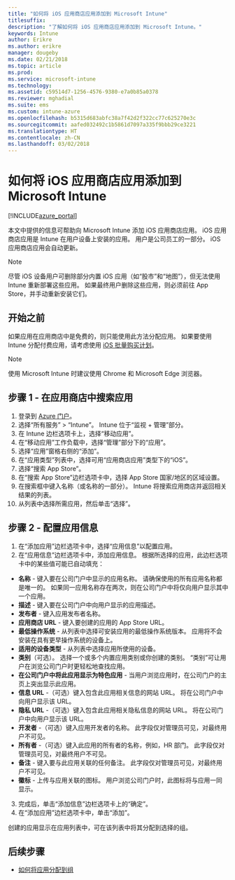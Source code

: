 ```yaml
---
title: "如何将 iOS 应用商店应用添加到 Microsoft Intune"
titlesuffix: 
description: "了解如何将 iOS 应用商店应用添加到 Microsoft Intune。"
keywords: Intune
author: Erikre
ms.author: erikre
manager: dougeby
ms.date: 02/21/2018
ms.topic: article
ms.prod: 
ms.service: microsoft-intune
ms.technology: 
ms.assetid: c59514d7-1256-4576-9380-e7a0b85a0378
ms.reviewer: mghadial
ms.suite: ems
ms.custom: intune-azure
ms.openlocfilehash: b5315d683abfc38a7f42d2f322cc77c625270e3c
ms.sourcegitcommit: aafed032492c1b5861d7097a335f9bbb29ce3221
ms.translationtype: HT
ms.contentlocale: zh-CN
ms.lasthandoff: 03/02/2018
---
```

# <a name="how-to-add-ios-store-apps-to-microsoft-intune"></a>如何将 iOS 应用商店应用添加到 Microsoft Intune

[!INCLUDE[azure_portal](./includes/azure_portal.md)]


本文中提供的信息可帮助向 Microsoft Intune 添加 iOS 应用商店应用。 iOS 应用商店应用是 Intune 在用户设备上安装的应用。 用户是公司员工的一部分。 iOS 应用商店应用会自动更新。 

>[!NOTE]
>尽管 iOS 设备用户可删除部分内置 iOS 应用（如“股市”和“地图”），但无法使用 Intune 重新部署这些应用。 如果最终用户删除这些应用，则必须前往 App Store，并手动重新安装它们。

## <a name="before-you-start"></a>开始之前

如果应用在应用商店中是免费的，则只能使用此方法分配应用。 如果要使用 Intune 分配付费应用，请考虑使用 [iOS 批量购买计划](vpp-apps-ios.md)。

>[!NOTE]
>使用 Microsoft Intune 时建议使用 Chrome 和 Microsoft Edge 浏览器。

## <a name="step-1---search-for-the-app-in-the-store"></a>步骤 1 - 在应用商店中搜索应用

1. 登录到 [Azure 门户](https://portal.azure.com)。
2. 选择“所有服务” > “Intune”。 Intune 位于“监视 + 管理”部分。
3. 在 Intune 边栏选项卡上，选择“移动应用”。
4. 在“移动应用”工作负载中，选择“管理”部分下的“应用”。
5. 选择“应用”窗格右侧的“添加”。
6. 在“应用类型”列表中，选择可用“应用商店应用”类型下的“iOS”。
6. 选择“搜索 App Store”。
7. 在“搜索 App Store”边栏选项卡中，选择 App Store 国家/地区的区域设置。
8. 在搜索框中键入名称（或名称的一部分）。 Intune 将搜索应用商店并返回相关结果的列表。
9. 从列表中选择所需应用，然后单击“选择”。

## <a name="step-2---configure-app-information"></a>步骤 2 - 配置应用信息

1. 在“添加应用”边栏选项卡中，选择“应用信息”以配置应用。
2. 在“应用信息”边栏选项卡中，添加应用信息。 根据所选择的应用，此边栏选项卡中的某些值可能已自动填充：
- **名称** - 键入要在公司门户中显示的应用名称。 请确保使用的所有应用名称都是唯一的。 如果同一应用名称存在两次，则在公司门户中将仅向用户显示其中一个应用。
- **描述** - 键入要在公司门户中向用户显示的应用描述。
- **发布者** - 键入应用发布者名称。
- **应用商店 URL** - 键入要创建的应用的 App Store URL。
- **最低操作系统** - 从列表中选择可安装应用的最低操作系统版本。 应用将不会安装在具有更早操作系统的设备上。
- **适用的设备类型** - 从列表中选择应用所使用的设备。
- **类别**（可选）。 选择一个或多个内置应用类别或你创建的类别。 “类别”可让用户在浏览公司门户时更轻松地查找应用。
- **在公司门户中将此应用显示为特色应用** - 当用户浏览应用时，在公司门户的主页上突出显示此应用。
- **信息 URL** -（可选）键入包含此应用相关信息的网站 URL。 将在公司门户中向用户显示该 URL。
- **隐私 URL** -（可选）键入包含此应用相关隐私信息的网站 URL。 将在公司门户中向用户显示该 URL。
- **开发者** -（可选）键入应用开发者的名称。 此字段仅对管理员可见，对最终用户不可见。
- **所有者** -（可选）键入此应用的所有者的名称，例如，HR 部门。  此字段仅对管理员可见，对最终用户不可见。
- **备注** - 键入要与此应用关联的任何备注。 此字段仅对管理员可见，对最终用户不可见。
- **徽标** - 上传与应用关联的图标。 用户浏览公司门户时，此图标将与应用一同显示。
3. 完成后，单击“添加信息”边栏选项卡上的“确定”。
4. 在“添加应用”边栏选项卡中，单击“添加”。 

创建的应用显示在应用列表中，可在该列表中将其分配到选择的组。 

## <a name="next-steps"></a>后续步骤

- [如何将应用分配到组](apps-deploy.md)

